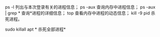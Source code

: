   ps -l  列出与本次登录有关的进程信息；
   ps -aux  查询内存中进程信息；
   ps -aux | grep *   查询*进程的详细信息；
   top  查看内存中进程的动态信息；
   kill -9 pid  杀死进程。

sudo killall apt * 杀死全部进程*

